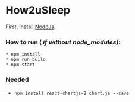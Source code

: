 # How2uSleep

First, install [NodeJs](https://nodejs.org/en).

### How to run ( _if without node_modules_):
	* npm install
	* npm run build
	* npm start
 
### Needed
* ``` npm install react-chartjs-2 chart.js --save ```
